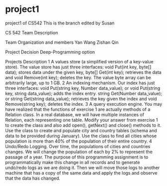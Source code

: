 # project1
project1 of CS542
This is the branch edited by Susan

CS 542 Team Description


Team Organization and members
Yan Wang
Zishan Qin

Project Decision
Deep-Programming option

Projects Description
1	A values store (a simplified version of a key-value store). The value store has just three interfaces:
    void Put(int key, byte[] data); stores data under the given key,
    byte[] Get(int key); retrieves the data and
    void Remove(int key); deletes the key.
The value byte array can be arbitrarily large, up to 1 GB.
2	An indexing mechanism. Our index has just three interfaces:
    void Put(string key, Number data_value); or void Put(string key, string data_value);  adds the index entry.
    string Get(Number data_value); or string Get(string data_value); retrieves the key given the index and
    void Remove(string key); deletes the index.
3	A query execution engine. You may have realized that the functions of exercise 1 are actually methods of a Relation class. In a real database, we will have multiple instances of Relation, each representing one table. Modify your answer from exercise 1 to create the class and also add open(), getNext() and close() methods to it. Use the class to create and populate city and country tables (schema and data to be provided during January). Use the class to find all cities whose population is more than 40% of the population of their entire country.
4	Undo/Redo Logging. Over time, the populations of cities and countries changes. We will change the population of each by 2% to represent the passage of a year. The purpose of this programming assignment is to programmatically make this change in all records and to generate undo/redo logs as we are doing it. Then we will move those logs to another machine that has a copy of the same data and apply the logs and observe that the data has changed.



